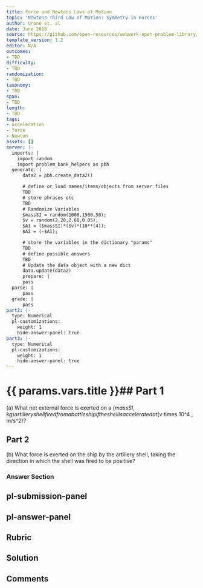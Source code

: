 ```yaml
---
title: Force and Newtons Laws of Motion
topic: 'Newtons Third Law of Motion: Symmetry in Forces'
author: Urone et. al
date: June 2018
source: https://github.com/open-resources/webwork-open-problem-library/tree/master/Contrib/BrockPhysics/College_Physics_Urone/4.Dynamics_Force_and_Newtons_Laws_of_Motion/Newtons_Third_Law_of_Motion_Symmetry_in_Forces/NU_U17-04-04-001.pg
template_version: 1.2
editor: N/A
outcomes:
- TBD
difficulty:
- TBD
randomization:
- TBD
taxonomy:
- TBD
span:
- TBD
length:
- TBD
tags:
- acceleration
- force
- Newton
assets: []
server: |-
  imports: |
    import random
    import problem_bank_helpers as pbh
  generate: |
      data2 = pbh.create_data2()

      # define or load names/items/objects from server files
      TBD
      # store phrases etc
      TBD
      # Randomize Variables
      $massSI = random(1000,1500,50);
      $v = random(2.20,2.60,0.05);
      $A1 = ($massSI)*($v)*(10**(4));
      $A2 = (-$A1);

      # store the variables in the dictionary "params"
      TBD
      # define possible answers
      TBD
      # Update the data object with a new dict
      data.update(data2)
      prepare: |
      pass
  parse: |
      pass
  grade: |
      pass
part2: |-
  type: Numerical
  pl-customizations:
    weight: 1
    hide-answer-panel: true
part3: |-
  type: Numerical
  pl-customizations:
    weight: 1
    hide-answer-panel: true
---
```


# {{ params.vars.title }}## Part 1 
(a) What net external force is exerted on a ($massSI , kg) artillery shell fired from a battleship if the shell is accelerated at ($v times 10^4 , m/s^2)? 
## Part 2 
(b) What force is exerted on the ship by the artillery shell, taking the direction in which the shell was fired to be positive? 


### Answer Section 


## pl-submission-panel 


## pl-answer-panel 


## Rubric 


## Solution 


## Comments 


